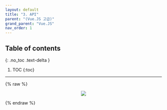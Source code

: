 ```yaml
---
layout: default
title: "3. API"
parent: "(Vue.JS 고급)"
grand_parent: "Vue.JS"
nav_order: 1
---
```


## Table of contents
{: .no_toc .text-delta }

1. TOC
{:toc}

---

{% raw %}

<p align="center">
  <img src="https://taehyungs-programming-blog.github.io/blog/assets/images/vuejs/4.VueJS_Adv/4.VueJS_Adv-3-1.png"/>
</p>

{% endraw %}